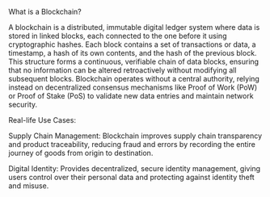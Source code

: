 
What is a Blockchain?

A blockchain is a distributed, immutable digital ledger system where data is stored in linked blocks, each connected to the one before it using cryptographic hashes. Each block contains a set of transactions or data, a timestamp, a hash of its own contents, and the hash of the previous block. This structure forms a continuous, verifiable chain of data blocks, ensuring that no information can be altered retroactively without modifying all subsequent blocks.
Blockchain operates without a central authority, relying instead on decentralized consensus mechanisms like Proof of Work (PoW) or Proof of Stake (PoS) to validate new data entries and maintain network security.

Real-life Use Cases:

Supply Chain Management:
Blockchain improves supply chain transparency and product traceability, reducing fraud and errors by recording the entire journey of goods from origin to destination.

Digital Identity:
Provides decentralized, secure identity management, giving users control over their personal data and protecting against identity theft and misuse.

 
